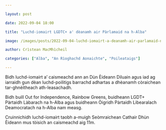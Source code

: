 ```yaml
---

layout: post

date: 2022-09-04 18:00

title: "Luchd-iomairt LGDTC+ a' dèanamh air Pàrlamaid na h-Alba"

image: /images/posts/2022-09-04-luchd-iomairt-a-deanamh-air-parlamaid-na-h-alba.webp

author: Crìstean MacMhìcheil

categories: ["Alba", "An Rìoghachd Aonaichte", "Poileataigs"]

---
```


Bidh luchd-iomairt a’ caismeachd ann an Dùn Èideann Diluain agus iad ag iarraidh gun dèan luchd-poilitigs barrachd adhartas a dhèanamh còraichean tar-ghnèitheach ath-leasachadh.

Bidh buill Out for Independence, Rainbow Greens, buidheann LGDT+ Pàrtaidh Làbarach na h-Alba agus buidheann Òigridh Pàrtaidh Libearalach Deamocratach na h-Alba nam measg.

Cruinnichidh luchd-iomairt taobh a-muigh Seòmraichean Cathair Dhùn Èideann mus tòisich an caismeachd aig 11m.
